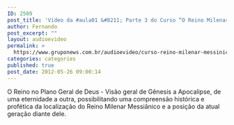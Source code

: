 ```yaml
---
ID: 2509
post_title: 'Vídeo da #aula01 &#8211; Parte 3 do Curso “O Reino Milenar Messiânico”'
author: Fernando
post_excerpt: ""
layout: audioevideo
permalink: >
  https://www.gruponews.com.br/audioevideo/curso-reino-milenar-messinico-aula01-parte-3
categories: categories
published: true
post_date: 2012-05-26 09:00:14
---
```

O Reino no Plano Geral de Deus - Visão geral de Gênesis a Apocalipse, de uma eternidade a outra, possibilitando uma compreensão histórica e profética da localização do Reino Milenar Messiânico e a posição da atual geração diante dele.